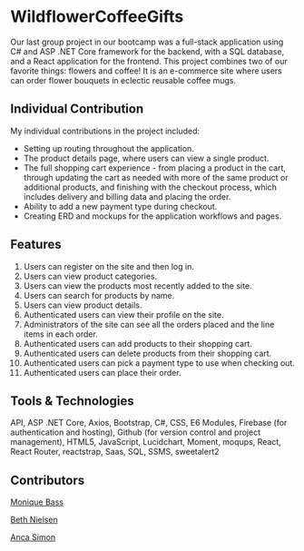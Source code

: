 # WildflowerCoffeeGifts

Our last group project in our bootcamp was a full-stack application using C# and ASP .NET Core framework for the backend, with a SQL database, and a React application for the frontend. This project combines two of our favorite things: flowers and coffee! It is an e-commerce site where users can order flower bouquets in eclectic reusable coffee mugs. 

## Individual Contribution
My individual contributions in the project included:
* Setting up routing throughout the application.
* The product details page, where users can view a single product.
* The full shopping cart experience - from placing a product in the cart, through updating the cart as needed with more of the same product or additional products, and finishing with the checkout process, which includes delivery and billing data and placing the order. 
* Ability to add a new payment type during checkout. 
* Creating ERD and mockups for the application workflows and pages.

## Features
1. Users can register on the site and then log in. 
1. Users can view product categories.
1. Users can view the products most recently added to the site. 
1. Users can search for products by name.
1. Users can view product details. 
1. Authenticated users can view their profile on the site.
1. Administrators of the site can see all the orders placed and the line items in each order.
1. Authenticated users can add products to their shopping cart.
1. Authenticated users can delete products from their shopping cart.
1. Authenticated users can pick a payment type to use when checking out. 
1. Authenticated users can place their order. 

## Tools & Technologies
API, ASP .NET Core, Axios, Bootstrap, C#, CSS, E6 Modules, Firebase (for authentication and hosting), Github (for version control and project management), HTML5, JavaScript, Lucidchart, Moment, moqups, React, React Router, reactstrap, Saas, SQL, SSMS, sweetalert2

## Contributors
[Monique Bass](https://github.com/Nikababy01)

[Beth Nielsen](https://github.com/bethh56)

[Anca Simon](https://github.com/ancasimon)

